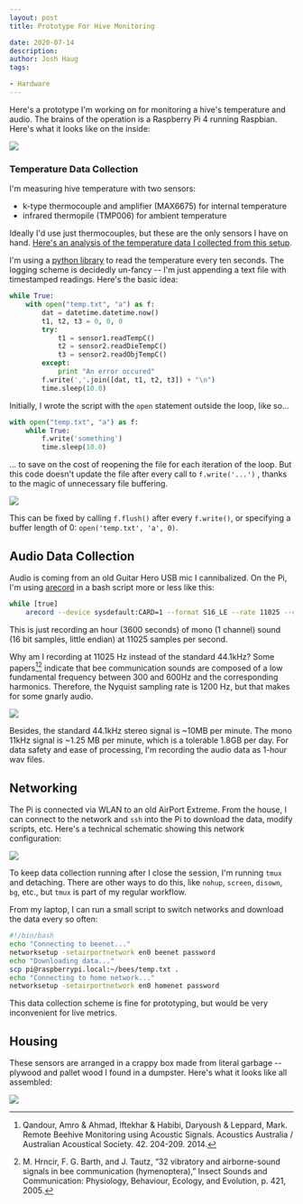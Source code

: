 ```yaml
---
layout: post
title: Prototype For Hive Monitoring

date: 2020-07-14
description:
author: Josh Haug
tags: 

- Hardware
---
```


Here's a prototype I'm working on for monitoring a hive's temperature and audio.  The brains of the operation is a Raspberry Pi 4 running Raspbian.  Here's what it looks like on the inside:

![ ](../assets/setup.jpg)

### Temperature Data Collection

I'm measuring hive temperature with two sensors:

* k-type thermocouple and amplifier (MAX6675) for internal temperature
* infrared thermopile (TMP006) for ambient temperature

Ideally I'd use just thermocouples, but these are the only sensors I have on hand. [Here's an analysis of the temperature data I collected from this setup](hive-temp.html).

I'm using a [python library](https://github.com/tdack/MAX6675) to read the temperature every ten seconds.  The logging scheme is decidedly un-fancy -- I'm just appending a text file with timestamped readings.  Here's the basic idea:

```python
while True:
    with open("temp.txt", "a") as f:
        dat = datetime.datetime.now()
        t1, t2, t3 = 0, 0, 0
        try:
            t1 = sensor1.readTempC()
            t2 = sensor2.readDieTempC()
            t3 = sensor2.readObjTempC()
        except:
            print "An error occured"
        f.write(','.join([dat, t1, t2, t3]) + "\n")
        time.sleep(10.0)
```

Initially, I wrote the script with the `open` statement outside the loop, like so...

```python
with open("temp.txt", "a") as f:
    while True:
        f.write('something')
        time.sleep(10.0)
```

... to save on the cost of reopening the file for each iteration of the loop. But this code doesn't update the file after every call to `f.write('...')` , thanks to the magic of unnecessary file buffering.

![](../assets/file-buffering.gif)

This can be fixed by calling `f.flush()` after every `f.write()`, or specifying a buffer length of 0: `open('temp.txt', 'a', 0)`.

## Audio Data Collection

Audio is coming from an old Guitar Hero USB mic I cannibalized.   On the Pi, I'm using  [arecord](http://manpages.org/arecord) in a bash script more or less like this:

```bash
while [true]    
    arecord --device sysdefault:CARD=1 --format S16_LE --rate 11025 --channels=1 --duration 3600 out.wav || break;
```

This is just recording an hour (3600 seconds) of mono (1 channel) sound (16 bit samples, little endian) at 11025 samples per second.

Why am I recording at 11025 Hz instead of the standard 44.1kHz? Some papers[^fn-acoustics][^fn-vibratory] indicate that bee communication sounds are composed of a low fundamental frequency between 300 and 600Hz and the corresponding harmonics. Therefore, the Nyquist sampling rate is 1200 Hz, but that makes for some gnarly audio.

![  ](assets/acoustic-signature.jpg)

Besides, the standard 44.1kHz stereo signal is ~10MB per minute. The mono 11kHz signal is ~1.25 MB per minute, which is a tolerable 1.8GB per day. For data safety and ease of processing, I'm recording the audio data as 1-hour wav files.

## Networking

The Pi is connected via WLAN to an old AirPort Extreme. From the house, I can connect to the network and `ssh` into the Pi to download the data, modify scripts, etc. Here's a technical schematic showing this network configuration:

![  ](../assets/networking.png)

To keep data collection running after I close the session, I'm running `tmux` and detaching. There are other ways to do this, like `nohup`, `screen`, `disown`, `bg`, etc., but `tmux` is part of my regular workflow.

From my laptop, I can run a small script to switch networks and download the data every so often:

```bash
#!/bin/bash
echo "Connecting to beenet..."
networksetup -setairportnetwork en0 beenet password
echo "Downloading data..."
scp pi@raspberrypi.local:~/bees/temp.txt .
echo "Connecting to home network..."
networksetup -setairportnetwork en0 homenet password
```

This data collection scheme is fine for prototyping, but would be very inconvenient for live metrics. 

## Housing

These sensors are arranged in a crappy box made from literal garbage -- plywood and pallet wood I found in a dumpster.  Here's  what it looks like all assembled:

![ ](../assets/hive-with-sensors.jpg)

[^fn-acoustics]: Qandour, Amro & Ahmad, Iftekhar & Habibi, Daryoush & Leppard, Mark. Remote Beehive Monitoring using Acoustic Signals. Acoustics Australia / Australian Acoustical Society. 42. 204-209. 2014.

[^fn-vibratory]: M. Hrncir, F. G. Barth, and J. Tautz, “32 vibratory and airborne-sound signals in bee communication (hymenoptera),” Insect Sounds and Communication: Physiology, Behaviour, Ecology, and Evolution, p. 421, 2005.
